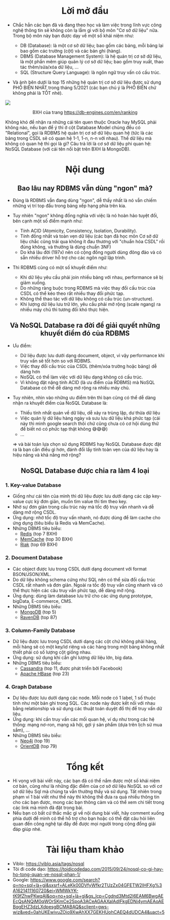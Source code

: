 <div align="center">

# Lời mở đầu
            
</div>

- Chắc hẳn các bạn đã và đang theo học và làm việc trong lĩnh vực công nghệ thông tin sẽ không còn lạ lẫm gì với bộ môn "Cơ sở dữ liệu" nữa. Trong bộ môn này bạn được dạy về một số khái niệm như:

    - DB (Database): là một cơ sở dữ liệu; bao gồm các bảng, mỗi bảng lại bao gồm các trường (cột) và các bản ghi (hàng).
    - DBMS (Database Management System): là hệ quản trị cơ sở dữ liệu, là một phần mêm giúp quản lý cơ sở dữ liệu; bao gồm truy xuất, thao tác thêm/sửa/xóa dữ liệu, ...
    - SQL (Structure Query Language): là ngôn ngữ truy vấn có cấu trúc.

- Và ảnh bên dưới là top 15 những hệ quản trị cơ sở dữ liệu được sử dụng PHỔ BIẾN NHẤT trong tháng 5/2021 (các bạn chú ý là PHỔ BIẾN chứ không phải là TỐT nhé).

![](https://images.viblo.asia/b6bc4dc5-c514-402e-bbed-bcd4502b32ce.png)

<div align="center">

BXH của trang https://db-engines.com/en/ranking
            
</div>

Không khó để nhận ra những cái tên quen thuộc Oracle hay MySQL phải không nào, nếu bạn để ý thì ở cột Database Model chúng đều có "Relational", gọi là RDBMS hệ quản trị cơ sở dữ liệu quan hệ (tức là các bảng trong CSDL sẽ có quan hệ 1-1, 1-n, n-n với nhau). Thế dữ liệu mà không có quan hệ thì gọi là gì?
Câu trả lời là cơ sở dữ liệu phi quan hệ: NoSQL Database (với cái tên nổi bật trên BXH là MongoDB).

<div align="center">

# Nội dung
            
</div>

<div align="center">


## Bao lâu nay RDBMS vẫn dùng "ngon" mà?
            
</div>

- Đúng là RDBMS vẫn đang dùng "ngon", dễ thấy nhất là nó vẫn chiếm những vị trí top đầu trong bảng xếp hạng phía trên kia.
- Tuy nhiên "ngon" không đồng nghĩa với việc là nó hoàn hảo tuyệt đối, bên cạnh một số điểm mạnh như:
    - Tính ACID (Atomicity, Consistency, Isolation, Durability).
    - Tính đồng nhất và toàn vẹn dữ liệu (các bạn đã học môn Cơ sở dữ liệu chắc cũng trải qua không ít đau thương với "chuẩn hóa CSDL" rồi đúng không, và thường là dùng chuẩn 3NF)
    - Do khá lâu đời (197x) nên có cộng đồng người dùng đông đảo và có sẵn nhiều driver hỗ trợ cho các ngôn ngữ lập trình.

- Thì RDBMS cũng có một số khuyết điểm như:
    - Khi dữ liệu yêu cầu phải join nhiều bảng với nhau, performance sẽ bị giảm xuống.
    - Do những ràng buộc trong RDBMS mà việc thay đổi cấu trúc của CSDL có thể kéo theo rất nhiều thay đổi phức tạp.
    - Không thể thao tác với dữ liệu không có cấu trúc (un-structure).
    - Khi lượng dữ liệu lưu trữ lớn, yêu cầu phải mở rộng (scale ngang) ra nhiều máy chủ thì tương đối khó thực hiện.

<div align="center">


## Và NoSQL Database ra đời để giải quyết những khuyết điểm đó của RDBMS
            
</div>

- Ưu điểm:

    - Dữ liệu được lưu dưới dạng document, object, vì vậy performance khi truy vấn sẽ tốt hơn so với RDBMS.
    - Việc thay đổi cấu trúc của CSDL (thêm/xóa trường hoặc bảng) dễ dàng hơn
    - NoSQL có thể làm việc với dữ liệu dạng không có cấu trúc.
    - Vì không đặt nặng tính ACID (là ưu điểm của RDBMS) mà NoSQL Database có thể dễ dàng mở rộng ra nhiều máy chủ.

- Tuy nhiên, nhìn vào những ưu điểm trên thì bạn cũng có thể dễ dàng nhận ra khuyết điểm của NoSQL Database là:

    - Thiếu tính nhất quán về dữ liệu, dễ xảy ra trùng lặp, dư thừa dữ liệu
    - Việc quản lý dữ liệu hàng ngày và sưu lưu dữ liệu khá phức tạp (cái này thì mình google search thôi chứ cũng chưa có cơ hội dùng thử để biết nó có phức tạp thật không 😅😅😅)
    - ...

    => và bài toán lựa chọn sử dụng RDBMS hay NoSQL Database được đặt ra là bạn cần điều gì hơn, đánh đổi lấy tính toàn vẹn của dữ liệu hay là hiệu năng và khả năng mở rộng?

<div align="center">


## NoSQL Database được chia ra làm 4 loại
            
</div>

### 1. Key-value Database
- Giống như cái tên của mình thì dữ liệu được lưu dưới dạng các cặp key-value cực kỳ đơn giản, muốn tìm value thì tìm theo key.
- Nhờ sự đơn giản trong cấu trúc này mà tốc độ truy vấn nhanh và dễ dàng mở rộng CSDL.
- Ứng dụng: nhờ tốc độ truy vấn nhanh, nó được dùng để làm cache cho ứng dụng (tiêu biểu là Redis và MemCache).
- Những DBMS tiêu biểu:
    - [Redis](https://redis.io/) (top 7 BXH)
    - [MemCache](https://memcached.org/) (top 30 BXH)
    - [Riak](https://riak.com/) (top 69 BXH)
    
### 2. Document Database
- Các object được lưu trong CSDL dưới dạng document với format BSON/JSON/XML.
- Do dữ liệu không schema cứng như SQL nên có thể sửa đổi cấu trúc CSDL rất nhanh và đơn giản. Ngoài ra tốc độ truy vấn cũng nhanh và có thể thực hiện các câu truy vấn phức tạp, dễ dàng mở rộng.
- Ứng dụng: dùng làm database lưu trữ cho các ứng dụng prototype, bigData, E-commerce, CMS.
- Những DBMS tiêu biểu:
    - [MongoDB](https://www.mongodb.com/) (top 5)
    - [RavenDB](https://ravendb.net/) (top 87)

### 3. Column-Family Database
- Dữ liệu được lưu trong CSDL dưới dạng các cột chứ không phải hàng, mỗi hàng sẽ có một key/id riêng và các hàng trong một bảng không nhất thiết phải có số lượng cột giống nhau.
- Ứng dụng: sử dụng khi cần ghi lượng dữ liệu lớn, big data.
- Những DBMS tiêu biểu:
    - [Cassandra](https://cassandra.apache.org/) (top 11, được phát triển bởi Facebook)
    - [Apache HBase](https://hbase.apache.org/) (top 23)

### 4. Graph Database
- Dự liệu được lưu dưới dạng các node. Mỗi node có 1 label, 1 số thuộc tính như một bản ghi trong SQL. Các node này được kết nối với nhau bằng relationship và sử dụng các thuật toán duyệt đồ thị để truy vấn dữ liệu.
- Ứng dụng: khi cần truy vấn các mối quan hệ, ví dụ như trong các hệ thống: mạng nơ-ron, mạng xã hội, gợi ý sản phẩm (dựa trên lịch sử mua sắm), ...
- Những DBMS tiêu biểu:
    - [Neo4j](https://neo4j.com/) (top 19)
    - [OrientDB](https://orientdb.org/) (top 79)

<div align="center">

# Tổng kết
            
</div>

- Hi vọng với bài viết này, các bạn đã có thể nắm được một số khái niệm cơ bản, cũng như là những đặc điểm của cơ sở dữ liệu NoSQL so với cơ sở dữ liệu Sql mà chúng ta vẫn thường thấy và sử dụng. Tất nhiên trong phạm vi 1 bài viết như thế này thì không thể đưa ra quá nhiều thông tin cho các bạn được, mong các bạn thông cảm và có thể xem chi tiết trong các link mà mình đã đặt trong bài.
- Nếu bạn có bất cứ thắc mắc gì về nội dung bài viết, hãy comment xuống phía dưới để mình có thể hỗ trợ cho bạn hoặc có thể đặt câu hỏi liên quan đến công nghệ tại đây để được mọi người trong cộng đồng giải đáp giúp nhé.

<div align="center">

# Tài liệu tham khảo
            
</div>

- Viblo: https://viblo.asia/tags/nosql
- Tôi đi code dạo: https://toidicodedao.com/2015/09/24/nosql-co-gi-hay-ho-tong-quan-ve-nosql-phan-1/
- Google: https://www.google.com/search?q=no+sql+là+gì&sxsrf=ALeKk00DVfyWfkr2TUzZx04GFETW2IHFXg%3A1621411160720&ei=WMWkYK-tK9fZhwPKwqAI&oq=no+sql+là+gì&gs_lcp=Cgdnd3Mtd2l6EAM6BwgAEEcQsANQiM0qWOrSKmCe2SpoA3ACeAGAAXaIAdIFkgEDNi4ymAEAoAEBqgEHZ3dzLXdpesgBCMABAQ&sclient=gws-wiz&ved=0ahUKEwivuZOio9XwAhXX7GEKHUohCAEQ4dUDCA4&uact=5